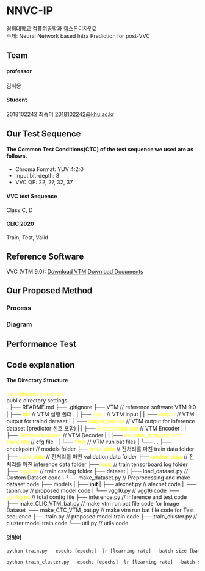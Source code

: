 # NNVC-IP
경희대학교 컴퓨터공학과 캡스톤디자인2    
주제: Neural Network based Intra Prediction for post-VVC

Team
-------------
#### professor
김휘용

#### Student 
2018102242	최승미	<2018102242@khu.ac.kr>    

Our Test Sequence
-------------
#### The Common Test Conditions(CTC) of the test sequence we used are as follows.
- Chroma Format: YUV 4:2:0
- Input bit-depth: 8
- VVC QP: 22, 27, 32, 37

#### VVC test Sequence
Class C, D

#### CLIC 2020
Train, Test, Valid

Reference Software
-------------
VVC (VTM 9.0):
[Download VTM](https://vcgit.hhi.fraunhofer.de/jvet/VVCSoftware_VTM/-/tags)
[Download Documents](https://jvet.hhi.fraunhofer.de/)

Our Proposed Method
-------------
### Process

### Diagram

Performance Test
-------------

Code explanation
-------------
#### The Directory Structure
<span style="color:yellow">local directory settings</span>    
public directory settings   
.
├── README.md
├── .gitignore
├── VTM               // reference software VTM 9.0
|   ├── <span style="color:yellow">bin</span>                     // VTM 실행 폴더
|   |   ├── <span style="color:yellow">input</span>               // VTM input
|   |   ├── <span style="color:yellow">output</span>              // VTM output for traind dataset
|   |   ├── <span style="color:yellow">output_anchor</span>       // VTM output for inference dataset (predictor 신호 포함)
|   |   ├── <span style="color:yellow">EncoderApp.exe</span>      // VTM Encoder
|   |   ├── <span style="color:yellow">DecoderApp.exe</span>      // VTM Decoder
|   |   ├── <span style="color:yellow">encoder_intra_vtm(and train).cfg </span>     // cfg file
|   |   └── <span style="color:yellow">*.bat</span>               // VTM run bat files
|   └── ...
├── checkpoint        // models folder
├── <span style="color:yellow">train_data</span>        // 전처리를 마친 train data folder
├── <span style="color:yellow">valid_data</span>        // 전처리를 마친 validation data folder
├── <span style="color:yellow">anchor_data</span>       // 전처리를 마친 inference data folder
├── <span style="color:yellow">runs</span>              // train tensorboard log folder
├── <span style="color:yellow">log_csv</span>           // train csv log folder
├── dataset
|   ├── load_dataset.py   // Custom Dataset code
|   └── make_dataset.py   // Preprocessing and make dataset code
├── models
|   ├── __init__
|   ├── alexnet.py        // alexnet code
|   ├── tapnn.py          // proposed model code
|   └── vgg16.py          // vgg16 code
├── <span style="color:yellow">config.py</span>                 // total config file
├── inference.py              // inference and test code
├── make_CLIC_VTM_bat.py      // make vtm run bat file code for Image Dataset
├── make_CTC_VTM_bat.py       // make vtm run bat file code for Test sequence 
├── train.py              // proposed model train code
├── train_cluster.py      // cluster model train code
└── util.py               // utils code   

#### 명령어
```python
python train.py --epochs [epochs] -lr [learning rate] --batch-size [batch size] -hgt [block height] - wdt [block width] -q [quality] --clusterk [index of cluster] --cuda --save    
```
```python
python train_cluster.py --epochs [epochs] -lr [learning rate] --batch-size [batch size] -hgt [block height] - wdt [block width] -q [quality] --cuda --save     
```
